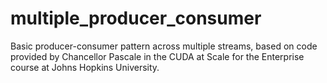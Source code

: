 # multiple_producer_consumer
 Basic producer-consumer pattern across multiple streams, based on code provided by Chancellor Pascale in the CUDA at Scale for the Enterprise course at Johns Hopkins University.